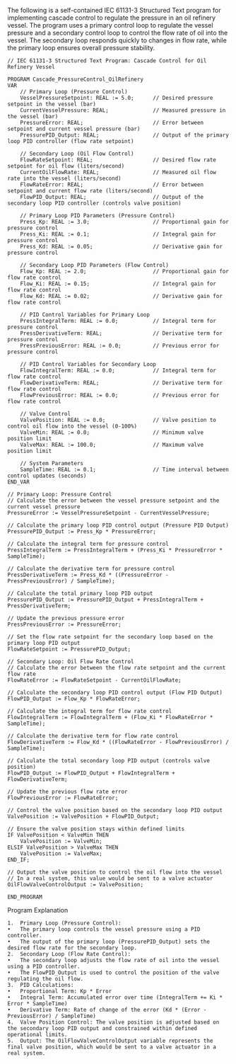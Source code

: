 The following is a self-contained IEC 61131-3 Structured Text program for implementing cascade control to regulate the pressure in an oil refinery vessel. The program uses a primary control loop to regulate the vessel pressure and a secondary control loop to control the flow rate of oil into the vessel. The secondary loop responds quickly to changes in flow rate, while the primary loop ensures overall pressure stability.

```
// IEC 61131-3 Structured Text Program: Cascade Control for Oil Refinery Vessel

PROGRAM Cascade_PressureControl_OilRefinery
VAR
    // Primary Loop (Pressure Control)
    VesselPressureSetpoint: REAL := 5.0;      // Desired pressure setpoint in the vessel (bar)
    CurrentVesselPressure: REAL;              // Measured pressure in the vessel (bar)
    PressureError: REAL;                      // Error between setpoint and current vessel pressure (bar)
    PressurePID_Output: REAL;                 // Output of the primary loop PID controller (flow rate setpoint)

    // Secondary Loop (Oil Flow Control)
    FlowRateSetpoint: REAL;                   // Desired flow rate setpoint for oil flow (liters/second)
    CurrentOilFlowRate: REAL;                 // Measured oil flow rate into the vessel (liters/second)
    FlowRateError: REAL;                      // Error between setpoint and current flow rate (liters/second)
    FlowPID_Output: REAL;                     // Output of the secondary loop PID controller (controls valve position)

    // Primary Loop PID Parameters (Pressure Control)
    Press_Kp: REAL := 3.0;                    // Proportional gain for pressure control
    Press_Ki: REAL := 0.1;                    // Integral gain for pressure control
    Press_Kd: REAL := 0.05;                   // Derivative gain for pressure control

    // Secondary Loop PID Parameters (Flow Control)
    Flow_Kp: REAL := 2.0;                     // Proportional gain for flow rate control
    Flow_Ki: REAL := 0.15;                    // Integral gain for flow rate control
    Flow_Kd: REAL := 0.02;                    // Derivative gain for flow rate control

    // PID Control Variables for Primary Loop
    PressIntegralTerm: REAL := 0.0;           // Integral term for pressure control
    PressDerivativeTerm: REAL;                // Derivative term for pressure control
    PressPreviousError: REAL := 0.0;          // Previous error for pressure control

    // PID Control Variables for Secondary Loop
    FlowIntegralTerm: REAL := 0.0;            // Integral term for flow rate control
    FlowDerivativeTerm: REAL;                 // Derivative term for flow rate control
    FlowPreviousError: REAL := 0.0;           // Previous error for flow rate control

    // Valve Control
    ValvePosition: REAL := 0.0;               // Valve position to control oil flow into the vessel (0-100%)
    ValveMin: REAL := 0.0;                    // Minimum valve position limit
    ValveMax: REAL := 100.0;                  // Maximum valve position limit

    // System Parameters
    SampleTime: REAL := 0.1;                  // Time interval between control updates (seconds)
END_VAR

// Primary Loop: Pressure Control
// Calculate the error between the vessel pressure setpoint and the current vessel pressure
PressureError := VesselPressureSetpoint - CurrentVesselPressure;

// Calculate the primary loop PID control output (Pressure PID Output)
PressurePID_Output := Press_Kp * PressureError;

// Calculate the integral term for pressure control
PressIntegralTerm := PressIntegralTerm + (Press_Ki * PressureError * SampleTime);

// Calculate the derivative term for pressure control
PressDerivativeTerm := Press_Kd * ((PressureError - PressPreviousError) / SampleTime);

// Calculate the total primary loop PID output
PressurePID_Output := PressurePID_Output + PressIntegralTerm + PressDerivativeTerm;

// Update the previous pressure error
PressPreviousError := PressureError;

// Set the flow rate setpoint for the secondary loop based on the primary loop PID output
FlowRateSetpoint := PressurePID_Output;

// Secondary Loop: Oil Flow Rate Control
// Calculate the error between the flow rate setpoint and the current flow rate
FlowRateError := FlowRateSetpoint - CurrentOilFlowRate;

// Calculate the secondary loop PID control output (Flow PID Output)
FlowPID_Output := Flow_Kp * FlowRateError;

// Calculate the integral term for flow rate control
FlowIntegralTerm := FlowIntegralTerm + (Flow_Ki * FlowRateError * SampleTime);

// Calculate the derivative term for flow rate control
FlowDerivativeTerm := Flow_Kd * ((FlowRateError - FlowPreviousError) / SampleTime);

// Calculate the total secondary loop PID output (controls valve position)
FlowPID_Output := FlowPID_Output + FlowIntegralTerm + FlowDerivativeTerm;

// Update the previous flow rate error
FlowPreviousError := FlowRateError;

// Control the valve position based on the secondary loop PID output
ValvePosition := ValvePosition + FlowPID_Output;

// Ensure the valve position stays within defined limits
IF ValvePosition < ValveMin THEN
    ValvePosition := ValveMin;
ELSIF ValvePosition > ValveMax THEN
    ValvePosition := ValveMax;
END_IF;

// Output the valve position to control the oil flow into the vessel
// In a real system, this value would be sent to a valve actuator
OilFlowValveControlOutput := ValvePosition;

END_PROGRAM
```
Program Explanation

	1.	Primary Loop (Pressure Control):
	•	The primary loop controls the vessel pressure using a PID controller.
	•	The output of the primary loop (PressurePID_Output) sets the desired flow rate for the secondary loop.
	2.	Secondary Loop (Flow Rate Control):
	•	The secondary loop adjusts the flow rate of oil into the vessel using a PID controller.
	•	The FlowPID_Output is used to control the position of the valve regulating the oil flow.
	3.	PID Calculations:
	•	Proportional Term: Kp * Error
	•	Integral Term: Accumulated error over time (IntegralTerm += Ki * Error * SampleTime)
	•	Derivative Term: Rate of change of the error (Kd * (Error - PreviousError) / SampleTime)
	4.	Valve Position Control: The valve position is adjusted based on the secondary loop PID output and constrained within defined operational limits.
	5.	Output: The OilFlowValveControlOutput variable represents the final valve position, which would be sent to a valve actuator in a real system.
